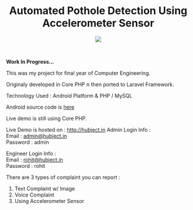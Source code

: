 <div align="center">
<h1>Automated Pothole Detection Using Accelerometer Sensor</h1> 
<p align="center"><img src="https://laravel.com/assets/img/components/logo-laravel.svg"></p>
</div>
<br>

<strong>Work In Progress...</strong>

This was my project for final year of Computer Engineering.

Originaly developed in Core PHP n then ported to Laravel Framework.

Technology Used :  Android Platform &amp; PHP / MySQL

Android source code is <a href="https://github.com/rohitbhirud/pothole-detection-android">here</a>

Live demo is still using Core PHP.

Live Demo is hosted on : <a href="http://hubject.in" target="_blank">http://hubject.in</a>
Admin Login Info :<br>
Email : admin@hubject.in<br>
Password : admin
 
Engineer Login Info : <br>
Email : rohit@hubject.in<br>
Password : rohit

There are 3 types of complaint you can report :
	<ol>
	  <li>Text Complaint w/ Image</li>
	  <li>Voice Complaint</li>
	  <li>Using Accelerometer Sensor</li>
	</ol>
